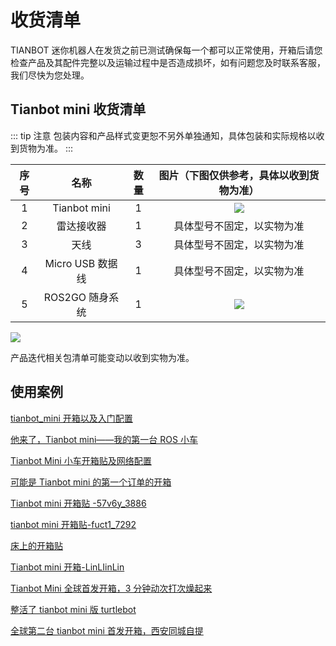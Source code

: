 # 收货清单

TIANBOT 迷你机器人在发货之前已测试确保每一个都可以正常使用，开箱后请您检查产品及其配件完整以及运输过程中是否造成损坏，如有问题您及时联系客服，我们尽快为您处理。

## Tianbot mini 收货清单

::: tip 注意
包装内容和产品样式变更恕不另外单独通知，具体包装和实际规格以收到货物为准。
:::

|序号 | 名称 | 数量 | 图片（下图仅供参考，具体以收到货物为准）|
|:--:|:--:|:--:|:--:|
|1| Tianbot mini | 1 | ![](https://static.tianbot.com/product/20220303/157cc8e53e54ad20e6263eba7c9dc8d1.png)| 
|2| 雷达接收器 | 1 | 具体型号不固定，以实物为准 |
|3| 天线 | 3 | 具体型号不固定，以实物为准 |
|4| Micro USB 数据线 | 1 | 具体型号不固定，以实物为准 |
|5| ROS2GO 随身系统 | 1 | ![](https://tianbot-pic.oss-cn-beijing.aliyuncs.com/tianbot-pic/Tianbot-Doc20240530154457.png) |  

![](https://tianbot-pic.oss-cn-beijing.aliyuncs.com/tianbot-pic/Tianbot-Doc202310311355455.webp)

产品迭代相关包清单可能变动以收到实物为准。

## 使用案例

[tianbot_mini 开箱以及入门配置](/tianbot_mini/user_case_sharing/chapter1.md)

[他来了，Tianbot mini——我的第一台 ROS 小车](/tianbot_mini/user_case_sharing/chapter2.md)

[Tianbot Mini 小车开箱贴及网络配置](/tianbot_mini/user_case_sharing/chapter3.md)

[可能是 Tianbot mini 的第一个订单的开箱](/tianbot_mini/user_case_sharing/chapter4.md)

[Tianbot mini 开箱贴 -57v6y_3886](/tianbot_mini/user_case_sharing/chapter5.md)

[tianbot mini 开箱贴-fuct1_7292](/tianbot_mini/user_case_sharing/chapter6.md)

[床上的开箱贴](/tianbot_mini/user_case_sharing/chapter7.md)

[Tianbot mini 开箱-LinLIinLin](/tianbot_mini/user_case_sharing/chapter8.md)

[Tianbot Mini 全球首发开箱，3 分钟动次打次燥起来](/tianbot_mini/user_case_sharing/chapter9.md)

[整活了 tianbot mini 版 turtlebot](/tianbot_mini/user_case_sharing/chapter10.md)

[全球第二台 tianbot mini 首发开箱，西安同城自提](/tianbot_mini/user_case_sharing/chapter11.md)